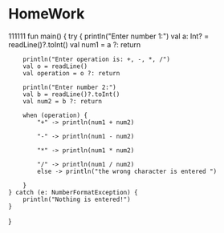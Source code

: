 # HomeWork
111111
fun main() {
    try {
        println("Enter number 1:")
        val a: Int? = readLine()?.toInt()
        val num1 = a ?: return

        println("Enter operation is: +, -, *, /")
        val o = readLine()
        val operation = o ?: return

        println("Enter number 2:")
        val b = readLine()?.toInt()
        val num2 = b ?: return

        when (operation) {
            "+" -> println(num1 + num2)

            "-" -> println(num1 - num2)

            "*" -> println(num1 * num2)

            "/" -> println(num1 / num2)
            else -> println("the wrong character is entered ")

        }
    } catch (e: NumberFormatException) {
        println("Nothing is entered!")
    }
}
